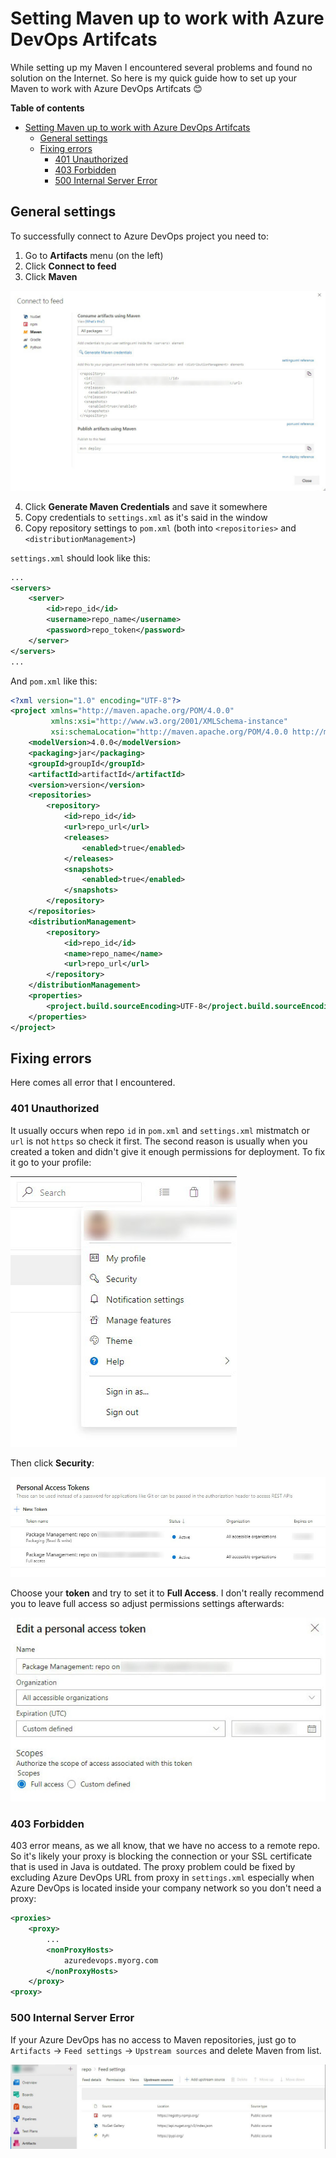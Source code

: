 # Setting Maven up to work with Azure DevOps Artifcats

While setting up my Maven I encountered several problems and found no solution on the Internet. So here is my quick guide how to set up your Maven to work with Azure DevOps Artifcats 😊

**Table of contents**
- [Setting Maven up to work with Azure DevOps Artifcats](#setting-maven-up-to-work-with-azure-devops-artifcats)
  * [General settings](#general-settings)
  * [Fixing errors](#fixing-errors)
    + [401 Unauthorized](#401-unauthorized)
    + [403 Forbidden](#403-forbidden)
    + [500 Internal Server Error](#500-internal-server-error)

## General settings

To successfully connect to Azure DevOps project you need to:
1. Go to **Artifacts** menu (on the left)
2. Click **Connect to feed**
3. Click **Maven** 

![](img/connect-to-feed.jpg)

4. Click **Generate Maven Credentials** and save it somewhere
5. Copy credentials to `settings.xml` as it's said in the window
6. Copy repository settings to `pom.xml` (both into `<repositories>` and `<distributionManagement>`)

`settings.xml` should look like this:
```XML
...
<servers>
    <server>
        <id>repo_id</id>
        <username>repo_name</username>
        <password>repo_token</password>
    </server>
</servers>
...
```
And `pom.xml` like this:
```XML
<?xml version="1.0" encoding="UTF-8"?>
<project xmlns="http://maven.apache.org/POM/4.0.0"
         xmlns:xsi="http://www.w3.org/2001/XMLSchema-instance"
         xsi:schemaLocation="http://maven.apache.org/POM/4.0.0 http://maven.apache.org/xsd/maven-4.0.0.xsd">
    <modelVersion>4.0.0</modelVersion>
    <packaging>jar</packaging>
    <groupId>groupId</groupId>
    <artifactId>artifactId</artifactId>
    <version>version</version>
    <repositories>
        <repository>
            <id>repo_id</id>
            <url>repo_url</url>
            <releases>
                <enabled>true</enabled>
            </releases>
            <snapshots>
                <enabled>true</enabled>
            </snapshots>
        </repository>
    </repositories>
    <distributionManagement>
        <repository>
            <id>repo_id</id>
            <name>repo_name</name>
            <url>repo_url</url>
        </repository>
    </distributionManagement>
    <properties>
        <project.build.sourceEncoding>UTF-8</project.build.sourceEncoding>
    </properties>
</project>
```

## Fixing errors

Here comes all error that I encountered.

### 401 Unauthorized

It usually occurs when repo `id` in `pom.xml` and `settings.xml` mistmatch or `url` is not `https` so check it first.
The second reason is usually when you created a token and didn't give it enough permissions for deployment. To fix it go to your profile:

![](img/profile.jpg)

Then click **Security**:

![](img/personal_tokens.jpg)

Choose your **token** and try to set it to **Full Access**. I don't really recommend you to leave full access so adjust permissions settings afterwards:

![](img/edit_token.jpg)

### 403 Forbidden

403 error means, as we all know, that we have no access to a remote repo. So it's likely your proxy is blocking the connection or your SSL certificate that is used in Java is outdated. The proxy problem could be fixed by excluding Azure DevOps URL from proxy in `settings.xml` especially when Azure DevOps is located inside your company network so you don't need a proxy:
```XML
<proxies>
    <proxy>
        ...
        <nonProxyHosts>
            azuredevops.myorg.com
        </nonProxyHosts>
    </proxy>
<proxy>
```

### 500 Internal Server Error

If your Azure DevOps has no access to Maven repositories, just go to `Artifacts` -> `Feed settings` -> `Upstream sources` and delete Maven from list.

![](img/upstream_sources.jpg)
